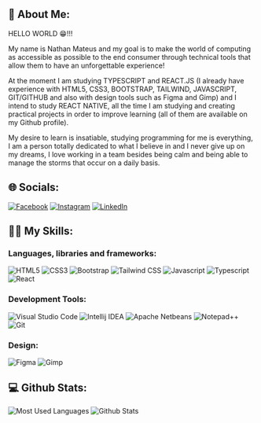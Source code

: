 ## 👋 About Me:
HELLO WORLD 😁!!! <br> <p>My name is Nathan Mateus and my goal is to make the world of computing as accessible as possible to the end consumer through technical tools that allow them to have an unforgettable experience!</p> <p>At the moment I am studying TYPESCRIPT and REACT.JS (I already have experience with HTML5, CSS3, BOOTSTRAP, TAILWIND, JAVASCRIPT, GIT/GITHUB and also with design tools such as Figma and Gimp) and I intend to study REACT NATIVE, all the time I am studying and creating practical projects in order to improve learning (all of them are available on my Github profile).</p> <p>My desire to learn is insatiable, studying programming for me is everything, I am a person totally dedicated to what I believe in and I never give up on my dreams, I love working in a team besides being calm and being able to manage the storms that occur on a daily basis.</p>

## 🌐 Socials:
[![Facebook](https://img.shields.io/badge/Facebook-1877F2?style=for-the-badge&logo=facebook&logoColor=white)](https://facebook.com/onathanmateus) [![Instagram](https://img.shields.io/badge/Instagram-E4405F?style=for-the-badge&logo=instagram&logoColor=white)](https://instagram.com/onathanmateus) [![LinkedIn](https://img.shields.io/badge/LinkedIn-0077B5?style=for-the-badge&logo=linkedin&logoColor=white)](https://linkedin.com/in/onathanmateus) 

## 🧑‍💻 My Skills:

### Languages, libraries and frameworks:
![HTML5](https://img.shields.io/badge/HTML5-E34F26?style=for-the-badge&logo=html5&logoColor=white) ![CSS3](https://img.shields.io/badge/css3-%231572B6.svg?style=for-the-badge&logo=css3&logoColor=white) ![Bootstrap](https://img.shields.io/badge/bootstrap-%23563D7C.svg?style=for-the-badge&logo=bootstrap&logoColor=white) ![Tailwind CSS](https://img.shields.io/badge/Tailwind_CSS-38B2AC?style=for-the-badge&logo=tailwind-css&logoColor=white) ![Javascript](https://img.shields.io/badge/JavaScript-323330?style=for-the-badge&logo=javascript&logoColor=F7DF1E) ![Typescript](https://img.shields.io/badge/TypeScript-007ACC?style=for-the-badge&logo=typescript&logoColor=white) ![React](https://img.shields.io/badge/React-20232A?style=for-the-badge&logo=react&logoColor=61DAFB)

### Development Tools:
![Visual Studio Code](https://img.shields.io/badge/VSCode-0078D4?style=for-the-badge&logo=visual%20studio%20code&logoColor=white) ![Intellij IDEA](https://img.shields.io/badge/IntelliJ_IDEA-000000.svg?style=for-the-badge&logo=intellij-idea&logoColor=white) ![Apache Netbeans](https://img.shields.io/badge/apache%20netbeans-1B6AC6?style=for-the-badge&logo=apache%20netbeans%20IDE&logoColor=white) ![Notepad++](https://img.shields.io/badge/Notepad++-90E59A.svg?style=for-the-badge&logo=notepad%2B%2B&logoColor=black) ![Git](https://img.shields.io/badge/Git-E34F26?style=for-the-badge&logo=git&logoColor=white)

### Design: 
![Figma](https://img.shields.io/badge/figma-%23F24E1E.svg?style=for-the-badge&logo=figma&logoColor=white) ![Gimp](https://img.shields.io/badge/gimp-5C5543?style=for-the-badge&logo=gimp&logoColor=white)

## 💻 Github Stats:
![Most Used Languages](https://github-readme-stats.vercel.app/api/top-langs/?username=onathanmateus&theme=dracula) ![Github Stats](https://github-readme-stats-git-masterrstaa-rickstaa.vercel.app/api?username=onathanmateus&theme=dracula) 

